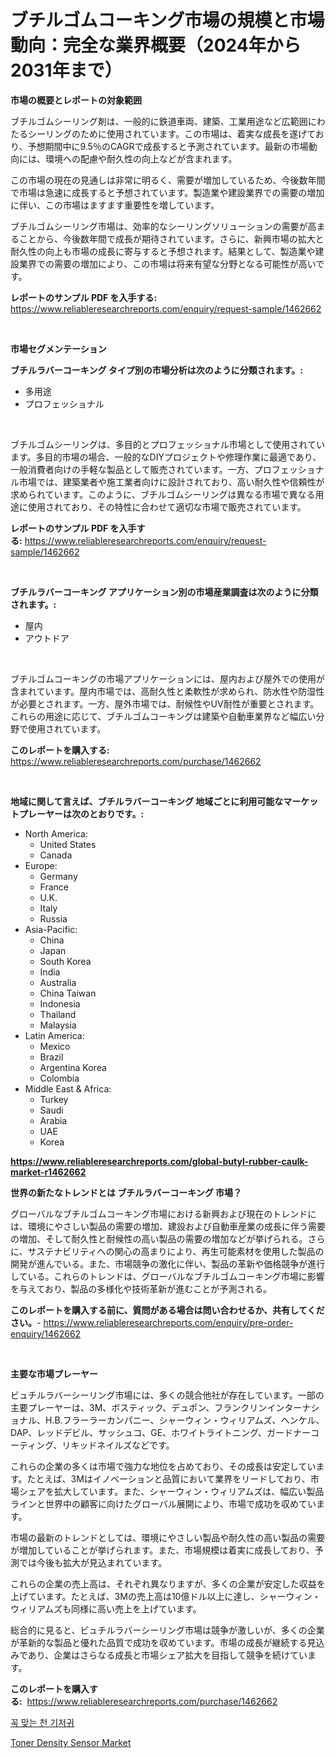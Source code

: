 <p><h1>ブチルゴムコーキング市場の規模と市場動向：完全な業界概要（2024年から2031年まで）</h1></p><p><strong>市場の概要とレポートの対象範囲</strong></p>
<p><p>ブチルゴムシーリング剤は、一般的に鉄道車両、建築、工業用途など広範囲にわたるシーリングのために使用されています。この市場は、着実な成長を遂げており、予想期間中に9.5％のCAGRで成長すると予測されています。最新の市場動向には、環境への配慮や耐久性の向上などが含まれます。</p><p>この市場の現在の見通しは非常に明るく、需要が増加しているため、今後数年間で市場は急速に成長すると予想されています。製造業や建設業界での需要の増加に伴い、この市場はますます重要性を増しています。</p><p>ブチルゴムシーリング市場は、効率的なシーリングソリューションの需要が高まることから、今後数年間で成長が期待されています。さらに、新興市場の拡大と耐久性の向上も市場の成長に寄与すると予想されます。結果として、製造業や建設業界での需要の増加により、この市場は将来有望な分野となる可能性が高いです。</p></p>
<p><strong>レポートのサンプル PDF を入手する:</strong> <a href="https://www.reliableresearchreports.com/enquiry/request-sample/1462662">https://www.reliableresearchreports.com/enquiry/request-sample/1462662</a></p>
<p>&nbsp;</p>
<p><strong>市場セグメンテーション</strong></p>
<p><strong>ブチルラバーコーキング タイプ別の市場分析は次のように分類されます。:</strong></p>
<p><ul><li>多用途</li><li>プロフェッショナル</li></ul></p>
<p>&nbsp;</p>
<p><p>ブチルゴムシーリングは、多目的とプロフェッショナル市場として使用されています。多目的市場の場合、一般的なDIYプロジェクトや修理作業に最適であり、一般消費者向けの手軽な製品として販売されています。一方、プロフェッショナル市場では、建築業者や施工業者向けに設計されており、高い耐久性や信頼性が求められています。このように、ブチルゴムシーリングは異なる市場で異なる用途に使用されており、その特性に合わせて適切な市場で販売されています。</p></p>
<p><strong>レポートのサンプル PDF を入手する:</strong>&nbsp;<a href="https://www.reliableresearchreports.com/enquiry/request-sample/1462662">https://www.reliableresearchreports.com/enquiry/request-sample/1462662</a></p>
<p>&nbsp;</p>
<p><strong> ブチルラバーコーキング アプリケーション別の市場産業調査は次のように分類されます。:</strong></p>
<p><ul><li>屋内</li><li>アウトドア</li></ul></p>
<p>&nbsp;</p>
<p><p>ブチルゴムコーキングの市場アプリケーションには、屋内および屋外での使用が含まれています。屋内市場では、高耐久性と柔軟性が求められ、防水性や防湿性が必要とされます。一方、屋外市場では、耐候性やUV耐性が重要とされます。これらの用途に応じて、ブチルゴムコーキングは建築や自動車業界など幅広い分野で使用されています。</p></p>
<p><strong>このレポートを購入する:</strong>&nbsp; <a href="https://www.reliableresearchreports.com/purchase/1462662">https://www.reliableresearchreports.com/purchase/1462662</a></p>
<p>&nbsp;</p>
<p><strong>地域に関して言えば、ブチルラバーコーキング 地域ごとに利用可能なマーケットプレーヤーは次のとおりです。:</strong></p>
<p><ul>
    <li>
        North America:
        <ul>
            <li>United States</li>
            <li>Canada</li>
        </ul>
    </li>
    <li>
        Europe:
        <ul>
            <li>Germany</li>
            <li>France</li>
            <li>U.K.</li>
            <li>Italy</li>
            <li>Russia</li>
        </ul>
    </li>
    <li>
        Asia-Pacific:
        <ul>
            <li>China</li>
            <li>Japan</li>
            <li>South Korea</li>
            <li>India</li>
            <li>Australia</li>
            <li>China Taiwan</li>
            <li>Indonesia</li>
            <li>Thailand</li>
            <li>Malaysia</li>
        </ul>
    </li>
    <li>
        Latin America:
        <ul>
            <li>Mexico</li>
            <li>Brazil</li>
            <li>Argentina Korea</li>
            <li>Colombia</li>
        </ul>
    </li>
    <li>
        Middle East & Africa:
        <ul>
            <li>Turkey</li>
            <li>Saudi</li>
            <li>Arabia</li>
            <li>UAE</li>
            <li>Korea</li>
        </ul>
    </li>
    </ul></p>
<p><strong><a href="https://www.reliableresearchreports.com/global-butyl-rubber-caulk-market-r1462662">https://www.reliableresearchreports.com/global-butyl-rubber-caulk-market-r1462662</a></strong>&nbsp;</p>
<p><strong>世界の新たなトレンドとは ブチルラバーコーキング 市場？</strong></p>
<p><p>グローバルなブチルゴムコーキング市場における新興および現在のトレンドには、環境にやさしい製品の需要の増加、建設および自動車産業の成長に伴う需要の増加、そして耐久性と耐候性の高い製品の需要の増加などが挙げられる。さらに、サステナビリティへの関心の高まりにより、再生可能素材を使用した製品の開発が進んでいる。また、市場競争の激化に伴い、製品の革新や価格競争が進行している。これらのトレンドは、グローバルなブチルゴムコーキング市場に影響を与えており、製品の多様化や技術革新が進むことが予測される。</p></p>
<p><strong>このレポートを購入する前に、質問がある場合は問い合わせるか、共有してください。</strong>- <a href="https://www.reliableresearchreports.com/enquiry/pre-order-enquiry/1462662">https://www.reliableresearchreports.com/enquiry/pre-order-enquiry/1462662</a></p>
<p>&nbsp;</p>
<p><strong>主要な市場プレーヤー</strong></p>
<p><p>ビュチルラバーシーリング市場には、多くの競合他社が存在しています。一部の主要プレーヤーは、3M、ボスティック、デュポン、フランクリンインターナショナル、H.B.フラーラーカンパニー、シャーウィン・ウィリアムズ、ヘンケル、DAP、レッドデビル、サッシュコ、GE、ホワイトライトニング、ガードナーコーティング、リキッドネイルズなどです。</p><p>これらの企業の多くは市場で強力な地位を占めており、その成長は安定しています。たとえば、3Mはイノベーションと品質において業界をリードしており、市場シェアを拡大しています。また、シャーウィン・ウィリアムズは、幅広い製品ラインと世界中の顧客に向けたグローバル展開により、市場で成功を収めています。</p><p>市場の最新のトレンドとしては、環境にやさしい製品や耐久性の高い製品の需要が増加していることが挙げられます。また、市場規模は着実に成長しており、予測では今後も拡大が見込まれています。</p><p>これらの企業の売上高は、それぞれ異なりますが、多くの企業が安定した収益を上げています。たとえば、3Mの売上高は10億ドル以上に達し、シャーウィン・ウィリアムズも同様に高い売上を上げています。</p><p>総合的に見ると、ビュチルラバーシーリング市場は競争が激しいが、多くの企業が革新的な製品と優れた品質で成功を収めています。市場の成長が継続する見込みであり、企業はさらなる成長と市場シェア拡大を目指して競争を続けています。</p></p>
<p><strong>このレポートを購入する:</strong>&nbsp;&nbsp;<a href="https://www.reliableresearchreports.com/purchase/1462662">https://www.reliableresearchreports.com/purchase/1462662</a></p>
<p><p><a href="https://medium.com/@obiemante1922/%EB%A7%9E%EC%B6%A4-%EC%98%B7%EC%9E%A5%ED%98%95-%EA%B8%B0%EC%A0%80%EA%B7%80-%EC%8B%9C%EC%9E%A5-%EC%A0%90%EC%9C%A0%EC%9C%A8-%EC%A7%84%ED%99%94-%EB%B0%8F-%EC%8B%9C%EC%9E%A5-%EC%84%B1%EC%9E%A5-%EC%B6%94%EC%9D%B4-2024-2031-603b12024c0f">꼭 맞는 천 기저귀</a></p><p><a href="https://noble-drawer-34c.notion.site/Toner-Density-Sensor-Market-Size-Market-Outlook-and-Market-Forecast-2024-to-2031-40a70037507146c997398bc5d93801bb">Toner Density Sensor Market</a></p></p>
